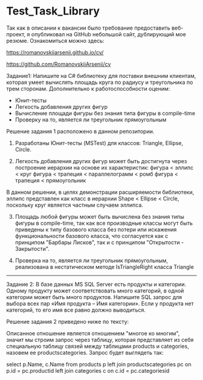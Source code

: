 # Test_Task_Library

Так как в описании к вакансии было требование предоставить веб-проект, я опубликовал на GitHub небольшой сайт, дублирующий мое резюме. 
Ознакомиться можно здесь:  

https://romanovskiiarsenii.github.io/cv/

https://github.com/RomanovskiiArsenii/cv

Задание1:
Напишите на C# библиотеку для поставки внешним клиентам, которая умеет вычислять площадь круга 
по радиусу и треугольника по трем сторонам. Дополнительно к работоспособности оценим:
- Юнит-тесты
- Легкость добавления других фигур
- Вычисление площади фигуры без знания типа фигуры в compile-time
- Проверку на то, является ли треугольник прямоугольным

Решение задания 1 расположено в данном репозитории.

1. Разработаны Юнит-тесты (MSTest) для классов: Triangle, Ellipse, Circle.

2. Легкость добавления других фигур может быть достигнута через построение иерархии на основе их характеристик:
фигура < эллипс < круг
фигура < трапеция < параллелограмм < ромб
фигура < трапеция < прямоугольник 

В данном решении, в целях демонстрации расширяемости библиотеки, эллипс представлен как класс в иерархии 
Shape < Ellipse < Circle, поскольку круг является частным случаем эллипса.

3. Площадь любой фигуры может быть вычислена без знания типы фигуры в compile-time, так как все 
производные классы могут быть приведены к типу базового класса без потери или искажения функциональности
базового класса, что согласуется как с принципом "Барбары Лисков", так и с принципом "Открытости - Закрытости".

4. Проверка на то, является ли треугольник прямоугольным, реализована в нестатическом методе IsTriangleRight класса Triangle 

************************************************************

Задание 2:
В базе данных MS SQL Server есть продукты и категории. Одному продукту может соответствовать 
много категорий, в одной категории может быть много продуктов. Напишите SQL запрос для выбора 
всех пар «Имя продукта – Имя категории». Если у продукта нет категорий, то его имя все равно 
должно выводиться.

Решение задания 2 приведено ниже по тексту:

Описанное отношение является отношением "многое ко многим", значит мы строим запрос через таблицу, 
которая представляет из себя специальную таблицу связей между таблицами products и categories, 
назовем ее  productscategories. Запрос будет выглядеть так:

select p.Name, c.Name
from products p
left join productscategories pc on p.id = pc.productid
left join categories c on c.id = pc.categoriesid
